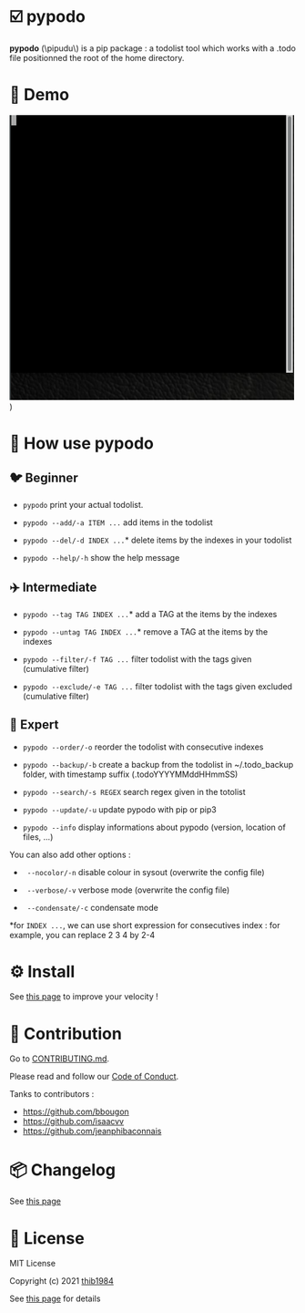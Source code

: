 
# :ballot_box_with_check: pypodo

**pypodo** (\pipudu\\) is a pip package : a todolist tool which works with a .todo file positionned the root of the home directory.


# 💫 Demo

![image](./demo.gif))

# :book: How use **pypodo**

## :bird: Beginner

- ``pypodo`` print your actual todolist.

- ``pypodo --add/-a ITEM ...`` add items in the todolist

- ``pypodo --del/-d INDEX ...``* delete items by the indexes in your todolist

- ``pypodo --help/-h`` show the help message
## :airplane: Intermediate

- ``pypodo --tag TAG INDEX ...``* add a TAG at the items by the indexes

- ``pypodo --untag TAG INDEX ...``* remove a TAG at the items by the indexes

- ``pypodo --filter/-f TAG ...`` filter todolist with the tags given (cumulative filter)

- ``pypodo --exclude/-e TAG ...`` filter todolist with the tags given excluded (cumulative filter)

## 🚀 Expert

- ``pypodo --order/-o`` reorder the todolist with consecutive indexes

- ``pypodo --backup/-b`` create a backup from the todolist in ~/.todo_backup folder, with timestamp suffix (.todoYYYYMMddHHmmSS)

- ``pypodo --search/-s REGEX`` search regex given in the totolist

- ``pypodo --update/-u`` update pypodo with pip or pip3

- ``pypodo --info`` display informations about pypodo (version, location of files, ...)



You can also add other options :

- `` --nocolor/-n`` disable colour in sysout (overwrite the config file)

- `` --verbose/-v`` verbose mode  (overwrite the config file)

- `` --condensate/-c`` condensate mode

*for ``INDEX ...``, we can use short expression for consecutives index : for example, you can replace 2 3 4 by 2-4 

# ⚙️ Install

See [this page](INSTALL.md) to improve your velocity !

# :construction_worker: Contribution


Go to [CONTRIBUTING.md](CONTRIBUTING.md).

Please read and follow our [Code of Conduct](CODE_OF_CONDUCT.md).

Tanks to contributors :

- https://github.com/bbougon
- https://github.com/isaacvv
- https://github.com/jeanphibaconnais

# :package: Changelog


See [this page](CHANGELOG.md)
# :pencil: License

MIT License

Copyright (c) 2021 [thib1984](https://github.com/thib1984)

See [this page](LICENSE.txt) for details